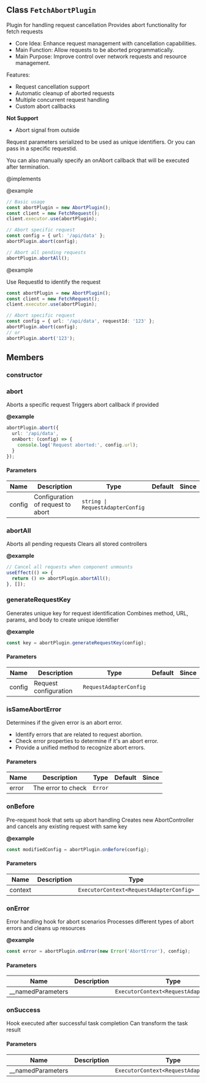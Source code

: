 ## Class `FetchAbortPlugin`
Plugin for handling request cancellation
Provides abort functionality for fetch requests

- Core Idea: Enhance request management with cancellation capabilities.
- Main Function: Allow requests to be aborted programmatically.
- Main Purpose: Improve control over network requests and resource management.

Features:
- Request cancellation support
- Automatic cleanup of aborted requests
- Multiple concurrent request handling
- Custom abort callbacks

**Not Support**
- Abort signal from outside

Request parameters serialized to be used as unique identifiers.
Or you can pass in a specific requestid.

You can also manually specify an onAbort callback that will be executed after termination.

@implements 


@example 

```typescript
// Basic usage
const abortPlugin = new AbortPlugin();
const client = new FetchRequest();
client.executor.use(abortPlugin);

// Abort specific request
const config = { url: '/api/data' };
abortPlugin.abort(config);

// Abort all pending requests
abortPlugin.abortAll();
```

@example 

Use RequestId to identify the request


```typescript
const abortPlugin = new AbortPlugin();
const client = new FetchRequest();
client.executor.use(abortPlugin);

// Abort specific request
const config = { url: '/api/data', requestId: '123' };
abortPlugin.abort(config);
// or
abortPlugin.abort('123');
```


## Members

### constructor




### abort
Aborts a specific request
Triggers abort callback if provided

**@example** 

```typescript
abortPlugin.abort({
  url: '/api/data',
  onAbort: (config) => {
    console.log('Request aborted:', config.url);
  }
});
```


#### Parameters
| Name | Description | Type | Default | Since |
|------|------|---------|-------|------------|
|  config  | Configuration of request to abort | `string \| RequestAdapterConfig` |  |  |


### abortAll
Aborts all pending requests
Clears all stored controllers

**@example** 

```typescript
// Cancel all requests when component unmounts
useEffect(() => {
  return () => abortPlugin.abortAll();
}, []);
```




### generateRequestKey
Generates unique key for request identification
Combines method, URL, params, and body to create unique identifier

**@example** 

```typescript
const key = abortPlugin.generateRequestKey(config);
```


#### Parameters
| Name | Description | Type | Default | Since |
|------|------|---------|-------|------------|
|  config  | Request configuration | `RequestAdapterConfig` |  |  |


### isSameAbortError
Determines if the given error is an abort error.

- Identify errors that are related to request abortion.
- Check error properties to determine if it's an abort error.
- Provide a unified method to recognize abort errors.


#### Parameters
| Name | Description | Type | Default | Since |
|------|------|---------|-------|------------|
|  error  | The error to check | `Error` |  |  |


### onBefore
Pre-request hook that sets up abort handling
Creates new AbortController and cancels any existing request with same key

**@example** 

```typescript
const modifiedConfig = abortPlugin.onBefore(config);
```


#### Parameters
| Name | Description | Type | Default | Since |
|------|------|---------|-------|------------|
|  context  |  | `ExecutorContext<RequestAdapterConfig>` |  |  |


### onError
Error handling hook for abort scenarios
Processes different types of abort errors and cleans up resources

**@example** 

```typescript
const error = abortPlugin.onError(new Error('AbortError'), config);
```


#### Parameters
| Name | Description | Type | Default | Since |
|------|------|---------|-------|------------|
|  __namedParameters  |  | `ExecutorContext<RequestAdapterConfig>` |  |  |


### onSuccess
Hook executed after successful task completion
Can transform the task result


#### Parameters
| Name | Description | Type | Default | Since |
|------|------|---------|-------|------------|
|  __namedParameters  |  | `ExecutorContext<RequestAdapterConfig>` |  |  |

